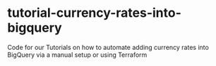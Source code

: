 # tutorial-currency-rates-into-bigquery
Code for our Tutorials on how to automate adding currency rates into BigQuery via a manual setup or using Terraform
